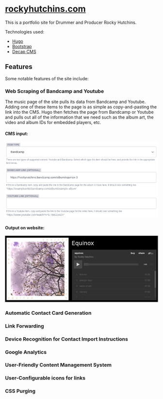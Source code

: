 # [rockyhutchins.com](https://rockyhutchins.com)

This is a portfolio site for Drummer and Producer Rocky Hutchins. 

Technologies used: 
- [Hugo](https://gohugo.io/)
- [Bootstrap](https://getbootstrap.com/)
- [Decap CMS](https://decapcms.org/)

## Features
Some notable features of the site include: 

### Web Scraping of Bandcamp and Youtube
The music page of the site pulls its data from Bandcamp and Youtube. Adding one of these items to the page is as simple as copy-and-pasting the link into the CMS. Hugo then fetches the page from Bandcamp or Youtube and pulls out all of the information that we need such as the album art, the video and album IDs for embedded players, etc.

#### CMS input:
![CMS for adding music item](./readme-media/music-item-cms.png)

#### Output on website:
![A music item on the website](./readme-media/music-item-output.png)

### Automatic Contact Card Generation


### Link Forwarding

### Device Recognition for Contact Import Instructions

### Google Analytics

### User-Friendly Content Management System 

### User-Configurable icons for links

### CSS Purging
